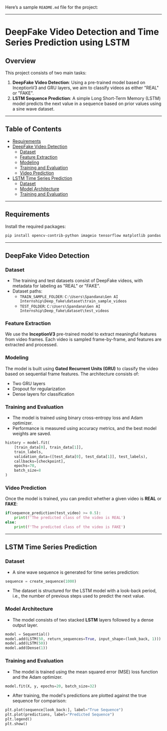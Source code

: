 Here’s a sample `README.md` file for the project:

---

# DeepFake Video Detection and Time Series Prediction using LSTM

## Overview

This project consists of two main tasks:
1. **DeepFake Video Detection**: Using a pre-trained model based on InceptionV3 and GRU layers, we aim to classify videos as either "REAL" or "FAKE".
2. **LSTM Sequence Prediction**: A simple Long Short-Term Memory (LSTM) model predicts the next value in a sequence based on prior values using a sine wave dataset.

---

## Table of Contents

- [Requirements](#requirements)
- [DeepFake Video Detection](#deepfake-video-detection)
  - [Dataset](#dataset)
  - [Feature Extraction](#feature-extraction)
  - [Modeling](#modeling)
  - [Training and Evaluation](#training-and-evaluation)
  - [Video Prediction](#video-prediction)
- [LSTM Time Series Prediction](#lstm-time-series-prediction)
  - [Dataset](#dataset-1)
  - [Model Architecture](#model-architecture)
  - [Training and Evaluation](#training-and-evaluation-1)

---

## Requirements

Install the required packages:

```bash
pip install opencv-contrib-python imageio tensorflow matplotlib pandas numpy
```

---

## DeepFake Video Detection

### Dataset

- The training and test datasets consist of DeepFake videos, with metadata for labeling as "REAL" or "FAKE".
- Dataset paths:
  - `TRAIN_SAMPLE_FOLDER`: `C:\Users\Spandana\Gen AI Internship\Deep_fake\dataset\train_sample_videos`
  - `TEST_FOLDER`: `C:\Users\Spandana\Gen AI Internship\Deep_fake\dataset\test_videos`
  
### Feature Extraction

We use the **InceptionV3** pre-trained model to extract meaningful features from video frames. Each video is sampled frame-by-frame, and features are extracted and processed.

### Modeling

The model is built using **Gated Recurrent Units (GRU)** to classify the video based on sequential frame features. The architecture consists of:
- Two GRU layers
- Dropout for regularization
- Dense layers for classification

### Training and Evaluation

- The model is trained using binary cross-entropy loss and Adam optimizer.
- Performance is measured using accuracy metrics, and the best model weights are saved.

```python
history = model.fit(
    [train_data[0], train_data[1]],
    train_labels,
    validation_data=([test_data[0], test_data[1]], test_labels),
    callbacks=[checkpoint],
    epochs=70,
    batch_size=8
)
```

### Video Prediction

Once the model is trained, you can predict whether a given video is **REAL** or **FAKE**:

```python
if(sequence_prediction(test_video) >= 0.5):
    print(f'The predicted class of the video is REAL')
else:
    print(f'The predicted class of the video is FAKE')
```

---

## LSTM Time Series Prediction

### Dataset

- A sine wave sequence is generated for time series prediction:
  
```python
sequence = create_sequence(1000)
```

- The dataset is structured for the LSTM model with a look-back period, i.e., the number of previous steps used to predict the next value.

### Model Architecture

- The model consists of two stacked **LSTM** layers followed by a dense output layer.
  
```python
model = Sequential()
model.add(LSTM(50, return_sequences=True, input_shape=(look_back, 1)))
model.add(LSTM(50))
model.add(Dense(1))
```

### Training and Evaluation

- The model is trained using the mean squared error (MSE) loss function and the Adam optimizer.
  
```python
model.fit(X, y, epochs=20, batch_size=32)
```

- After training, the model's predictions are plotted against the true sequence for comparison:

```python
plt.plot(sequence[look_back:], label="True Sequence")
plt.plot(predictions, label="Predicted Sequence")
plt.legend()
plt.show()
```
